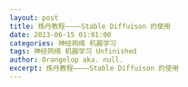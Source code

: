 ```yaml
---
layout: post
title: 炼丹教程————Stable Diffuison 的使用
date: 2023-06-15 01:01:00
categories: 神经网络 机器学习
tags: 神经网络 机器学习 Unfinished
author: Orangelop aka. null.
excerpt: 炼丹教程————Stable Diffuison 的使用
---
```


